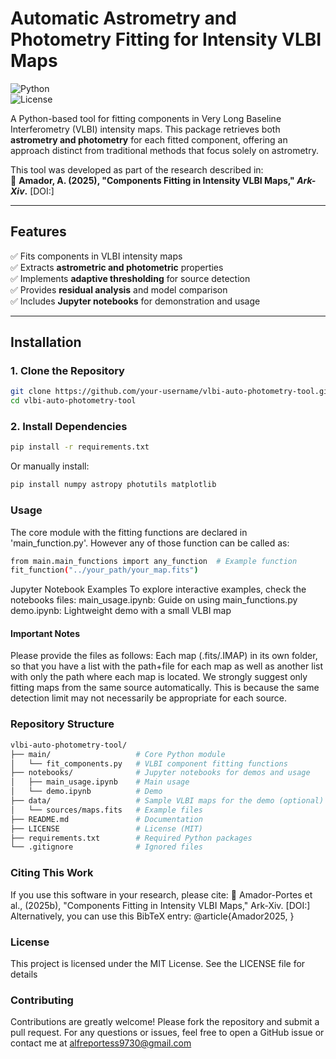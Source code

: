 # Automatic Astrometry and Photometry Fitting for Intensity VLBI Maps   

![Python](https://img.shields.io/badge/Python-3.8%2B-blue)  
![License](https://img.shields.io/badge/License-MIT-green)  

A Python-based tool for fitting components in Very Long Baseline Interferometry (VLBI) intensity maps. This package retrieves both **astrometry and photometry** for each fitted component, offering an approach distinct from traditional methods that focus solely on astrometry.  

This tool was developed as part of the research described in:  
📄 **Amador, A. (2025), "Components Fitting in Intensity VLBI Maps," *Ark-Xiv*.** [DOI:]  

---

## **Features**
✅ Fits components in VLBI intensity maps  
✅ Extracts **astrometric and photometric** properties  
✅ Implements **adaptive thresholding** for source detection  
✅ Provides **residual analysis** and model comparison  
✅ Includes **Jupyter notebooks** for demonstration and usage  

---

## **Installation**  
### **1. Clone the Repository**  
```bash
git clone https://github.com/your-username/vlbi-auto-photometry-tool.git
cd vlbi-auto-photometry-tool
```
### **2. Install Dependencies**  
```bash
pip install -r requirements.txt
```
Or manually install:
```bash 
pip install numpy astropy photutils matplotlib
```

### **Usage**  
The core module with the fitting functions are declared in 'main_function.py'. However any of those function can be called as:
```bash 
from main.main_functions import any_function  # Example function
fit_function("../your_path/your_map.fits")
```
Jupyter Notebook Examples
To explore interactive examples, check the notebooks files:
main_usage.ipynb: Guide on using main_functions.py
demo.ipynb: Lightweight demo with a small VLBI map
#### Important Notes
Please provide the files as follows: Each map (.fits/.IMAP) in its own folder, so that you have a list with the path+file for each map as well as another list with only the path where each map is located.
We strongly suggest only fitting maps from the same source automatically. This is because the same detection limit may not necessarily be appropriate for each source.

### **Repository Structure** 
```bash 
vlbi-auto-photometry-tool/
├── main/ 				    # Core Python module
│   └── fit_components.py   # VLBI component fitting functions
├── notebooks/ 			    # Jupyter notebooks for demos and usage
│   ├── main_usage.ipynb    # Main usage
│   └── demo.ipynb 		    # Demo
├── data/ 				    # Sample VLBI maps for the demo (optional)
│   └── sources/maps.fits 	# Example files
├── README.md 		        # Documentation
├── LICENSE 			    # License (MIT)
├── requirements.txt 		# Required Python packages
└── .gitignore 			    # Ignored files
```

### **Citing This Work**
If you use this software in your research, please cite:
📄 Amador-Portes et al., (2025b), "Components Fitting in Intensity VLBI Maps," Ark-Xiv. [DOI:]
Alternatively, you can use this BibTeX entry:
@article{Amador2025,
}

### **License**
This project is licensed under the MIT License. See the LICENSE file for details

### **Contributing**
Contributions are greatly welcome! Please fork the repository and submit a pull request.
For any questions or issues, feel free to open a GitHub issue or contact me at alfreportess9730@gmail.com